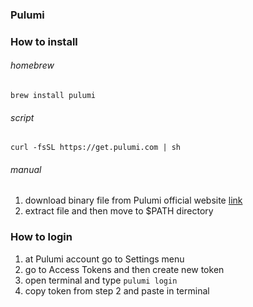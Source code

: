 ### Pulumi

### How to install
###### homebrew
```
brew install pulumi
```
###### script
```
curl -fsSL https://get.pulumi.com | sh
```
###### manual
1. download binary file from Pulumi official website [link](https://www.pulumi.com/docs/get-started/install/versions/)
2. extract file and then move to $PATH directory

### How to login
1. at Pulumi account go to Settings menu
2. go to Access Tokens and then create new token
3. open terminal and type `pulumi login`
4. copy token from step 2 and paste in terminal
